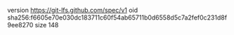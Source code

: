 version https://git-lfs.github.com/spec/v1
oid sha256:f6605e70e030dc183711c60f54ab65711b0d6558d5c7a2fef0c231d8f9ee8270
size 148
